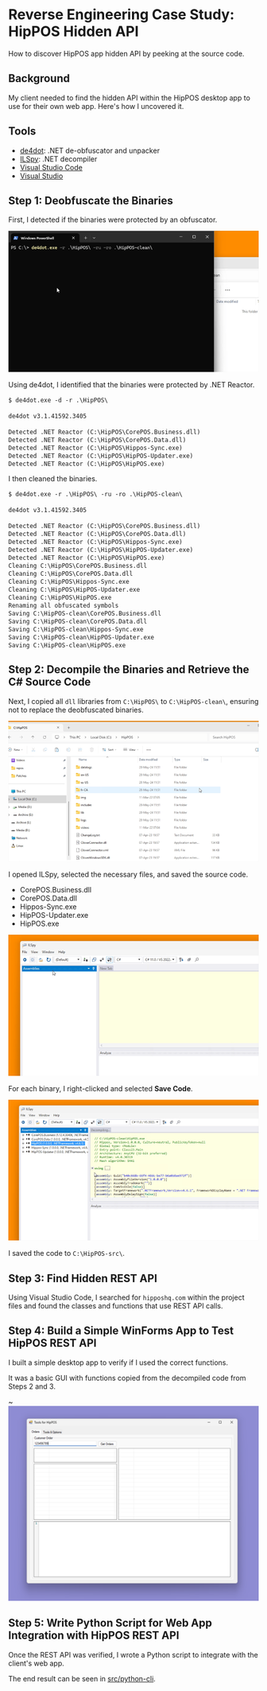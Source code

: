 # Reverse Engineering Case Study: HipPOS Hidden API

How to discover HipPOS app hidden API by peeking at the source code.

## Background

My client needed to find the hidden API within the HipPOS desktop app to use for their own web app. Here's how I uncovered it.

## Tools

- [de4dot](https://github.com/de4dot/de4dot): .NET de-obfuscator and unpacker
- [ILSpy](https://github.com/icsharpcode/ILSpy): .NET decompiler
- [Visual Studio Code](https://code.visualstudio.com)
- [Visual Studio](https://visualstudio.microsoft.com)

## Step 1: Deobfuscate the Binaries

First, I detected if the binaries were protected by an obfuscator.

![Deobfuscate](img/step-01-de4dot-deobfuscate.gif)

Using de4dot, I identified that the binaries were protected by .NET Reactor.

```shell
$ de4dot.exe -d -r .\HipPOS\

de4dot v3.1.41592.3405

Detected .NET Reactor (C:\HipPOS\CorePOS.Business.dll)
Detected .NET Reactor (C:\HipPOS\CorePOS.Data.dll)
Detected .NET Reactor (C:\HipPOS\Hippos-Sync.exe)
Detected .NET Reactor (C:\HipPOS\HipPOS-Updater.exe)
Detected .NET Reactor (C:\HipPOS\HipPOS.exe)
```

I then cleaned the binaries.

```shell
$ de4dot.exe -r .\HipPOS\ -ru -ro .\HipPOS-clean\

de4dot v3.1.41592.3405

Detected .NET Reactor (C:\HipPOS\CorePOS.Business.dll)
Detected .NET Reactor (C:\HipPOS\CorePOS.Data.dll)
Detected .NET Reactor (C:\HipPOS\Hippos-Sync.exe)
Detected .NET Reactor (C:\HipPOS\HipPOS-Updater.exe)
Detected .NET Reactor (C:\HipPOS\HipPOS.exe)
Cleaning C:\HipPOS\CorePOS.Business.dll
Cleaning C:\HipPOS\CorePOS.Data.dll
Cleaning C:\HipPOS\Hippos-Sync.exe
Cleaning C:\HipPOS\HipPOS-Updater.exe
Cleaning C:\HipPOS\HipPOS.exe
Renaming all obfuscated symbols
Saving C:\HipPOS-clean\CorePOS.Business.dll
Saving C:\HipPOS-clean\CorePOS.Data.dll
Saving C:\HipPOS-clean\Hippos-Sync.exe
Saving C:\HipPOS-clean\HipPOS-Updater.exe
Saving C:\HipPOS-clean\HipPOS.exe
```

## Step 2: Decompile the Binaries and Retrieve the C# Source Code

Next, I copied all `dll` libraries from `C:\HipPOS\` to `C:\HipPOS-clean\`, ensuring not to replace the deobfuscated binaries.

![Copy Dependencies](img/step-02-1-copy-dependencies.gif)

I opened ILSpy, selected the necessary files, and saved the source code.

- CorePOS.Business.dll
- CorePOS.Data.dll
- Hippos-Sync.exe
- HipPOS-Updater.exe
- HipPOS.exe

![ILSpy Select Files](img/step-02-2-ilspy-select-files.gif)

For each binary, I right-clicked and selected **Save Code**.

![ILSpy Save Source Code](img/step-02-3-ilspy-save-source-code.gif)

I saved the code to `C:\HipPOS-src\`.

## Step 3: Find Hidden REST API

Using Visual Studio Code, I searched for `hipposhq.com` within the project files and found the classes and functions that use REST API calls.

## Step 4: Build a Simple WinForms App to Test HipPOS REST API

I built a simple desktop app to verify if I used the correct functions.

It was a basic GUI with functions copied from the decompiled code from Steps 2 and 3.

~![Tools for HipPOS Screenshot](img/tools-for-hippos-screenshot.png)

## Step 5: Write Python Script for Web App Integration with HipPOS REST API

Once the REST API was verified, I wrote a Python script to integrate with the client's web app.

The end result can be seen in [src/python-cli](https://github.com/junian/windows-pos-re/tree/master/src/python-cli).

